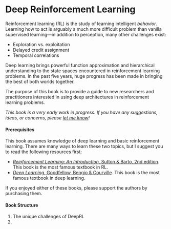 # Deep Reinforcement Learning

Reinforcement learning (RL) is the study of learning intelligent _behavior_. Learning how to act is arguably a much more difficult problem than vanilla supervised learning—in addition to perception, many other challenges exist:

* Exploration vs. exploitation
* Delayed credit assignment
* Temporal correlations

Deep learning brings powerful function approximation and hierarchical understanding to the state spaces encountered in reinforcement learning problems. In the past five years, huge progress has been made in bringing the best of both worlds together.

The purpose of this book is to provide a guide to new researchers and practitioners interested in using deep architectures in reinforcement learning problems.

_This book is a very early work in progress. If you have any suggestions, ideas, or concerns, please [let me know](https://twitter.com/stevenschmatz)!_

#### Prerequisites

This book assumes knowledge of deep learning and basic reinforcement learning. There are many ways to learn these two topics, but I suggest you to read the following resources first:

* [_Reinforcement Learning: An Introduction_, Sutton & Barto, 2nd edition](http://ufal.mff.cuni.cz/~straka/courses/npfl114/2016/sutton-bookdraft2016sep.pdf). This book is the most famous textbook in RL.
* [_Deep Learning_, Goodfellow, Bengio & Courville](http://www.deeplearningbook.org/). This book is the most famous textbook in deep learning.

If you enjoyed either of these books, please support the authors by purchasing them.

#### Book Structure

1. The unique challenges of DeepRL
2. 
